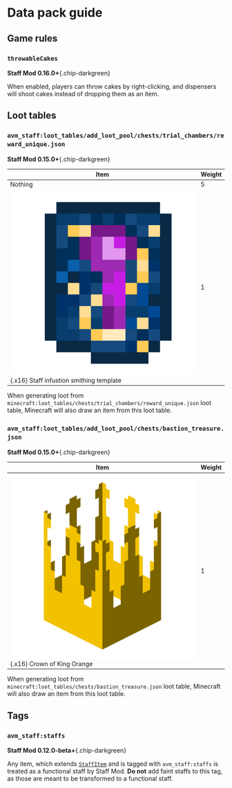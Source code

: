 # Data pack guide

## Game rules

### `throwableCakes`

**Staff Mod 0.16.0+**{.chip-darkgreen}

When enabled, players can throw cakes by right-clicking, and dispensers will shoot cakes instead of dropping them as an item.

## Loot tables

### `avm_staff:loot_tables/add_loot_pool/chests/trial_chambers/reward_unique.json`

**Staff Mod 0.15.0+**{.chip-darkgreen}

| Item                                                                                                                      | Weight |
|---------------------------------------------------------------------------------------------------------------------------|--------|
| Nothing                                                                                                                   | 5      |
| ![Staff infustion smithing template](images/staff_infusion_smithing_template.png){.x16} Staff infustion smithing template | 1      |

When generating loot from `minecraft:loot_tables/chests/trial_chambers/reward_unique.json` loot table, Minecraft will also draw an item from this loot table.

### `avm_staff:loot_tables/add_loot_pool/chests/bastion_treasure.json`

**Staff Mod 0.15.0+**{.chip-darkgreen}

| Item                                                                                | Weight |
|-------------------------------------------------------------------------------------|--------|
| ![Crown of King Orange](images/crown_of_king_orange.png){.x16} Crown of King Orange | 1      |

When generating loot from `minecraft:loot_tables/chests/bastion_treasure.json` loot table, Minecraft will also draw an item from this loot table.

## Tags

### `avm_staff:staffs`

**Staff Mod 0.12.0-beta+**{.chip-darkgreen}

Any item, which extends [`StaffItem`](kdoc/latest/-staff%20-mod/opekope2.avm_staff.api.item/-staff-item/index.html) and is tagged with `avm_staff:staffs` is treated as a functional staff by Staff Mod. **Do not** add faint staffs to this tag, as those are meant to be transformed to a functional staff.

